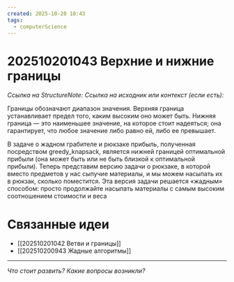 ```yaml
---
created: 2025-10-20 10:43
tags:
  - computerScience
---
```

# 202510201043 Верхние и нижние границы

*Ссылка на StructureNote:*
*Ссылка на исходник или контекст (если есть):* 

Границы обозначают диапазон значения. Верхняя граница устанавливает предел того, каким высоким оно может быть. Нижняя граница — это наименьшее значение, на которое стоит надеяться; она гарантирует, что любое значение либо равно ей, либо ее превышает.

В задаче о жадном грабителе и рюкзаке прибыль, полученная посредством greedy_knapsack, является нижней границей оптимальной прибыли (она может быть или не быть близкой к оптимальной прибыли). Теперь представим версию задачи о рюкзаке, в которой вместо предметов у нас сыпучие материалы, и мы можем насыпать их в рюкзак, сколько поместится. Эта версия задачи решается «жадным» способом: просто продолжайте насыпать материалы с самым высоким соотношением стоимости и веса

# Связанные идеи

- [[202510201042 Ветви и границы]]
- [[202510200943 Жадные алгоритмы]]
---

*Что стоит развить? Какие вопросы возникли?*
